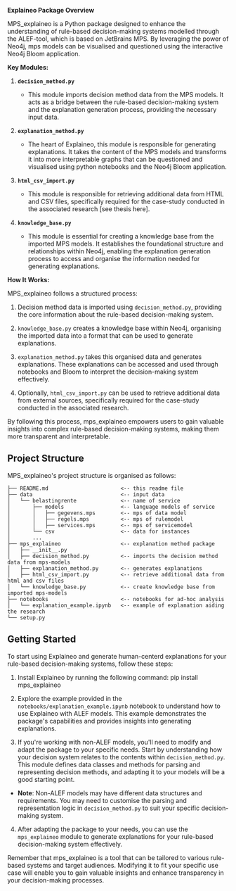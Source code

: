 **Explaineo Package Overview**

MPS_explaineo is a Python package designed to enhance the understanding of rule-based decision-making systems modelled through the ALEF-tool, which is based on JetBrains MPS. By leveraging the power of Neo4j, mps models can be visualised and questioned using the interactive Neo4j Bloom application.

**Key Modules:**
1. **`decision_method.py`**
   - This module imports decision method data from the MPS models. It acts as a bridge between the rule-based decision-making system and the explanation generation process, providing the necessary input data.

2. **`explanation_method.py`**
   - The heart of Explaineo, this module is responsible for generating explanations. It takes the content of the MPS models and transforms it into more interpretable graphs that can be questioned and visualised using python notebooks and the Neo4j Bloom application. 

3. **`html_csv_import.py`**
   - This module is responsible for retrieving additional data from HTML and CSV files, specifically required for the case-study conducted in the associated research [see thesis here].

4. **`knowledge_base.py`**
   - This module is essential for creating a knowledge base from the imported MPS models. It establishes the foundational structure and relationships within Neo4j, enabling the explanation generation process to access and organise the information needed for generating explanations.

**How It Works:**

MPS_explaineo follows a structured process:
1. Decision method data is imported using `decision_method.py`, providing the core information about the rule-based decision-making system.

2. `knowledge_base.py` creates a knowledge base within Neo4j, organising the imported data into a format that can be used to generate explanations.

3. `explanation_method.py` takes this organised data and generates explanations. These explanations can be accessed and used through notebooks and Bloom to interpret the decision-making system effectively.

4. Optionally, `html_csv_import.py` can be used to retrieve additional data from external sources, specifically required for the case-study conducted in the associated research. 

By following this process, mps_explaineo empowers users to gain valuable insights into complex rule-based decision-making systems, making them more transparent and interpretable.

## Project Structure

MPS_explaineo's project structure is organised as follows:

```
├── README.md                       <-- this readme file
├── data                            <-- input data
│   └── belastingrente              <-- name of service
│       ├── models                  <-- language models of service
│       │   ├── gegevens.mps        <-- mps of data model
│       │   ├── regels.mps          <-- mps of rulemodel
│       │   ├── services.mps        <-- mps of servicemodel
│       └── csv                     <-- data for instances
│       ...
├── mps_explaineo                   <-- explanation method package
│   ├── __init__.py                 
│   ├── decision_method.py          <-- imports the decision method data from mps-models
│   ├── explanation_method.py       <-- generates explanations
│   ├── html_csv_import.py          <-- retrieve additional data from html and csv files
│   └── knowledge_base.py           <-- create knowledge base from imported mps-models
├── notebooks                       <-- notebooks for ad-hoc analysis
│   └── explanation_example.ipynb   <-- example of explanation aiding the research
└── setup.py                        
```

## Getting Started

To start using Explaineo and generate human-centerd explanations for your rule-based decision-making systems, follow these steps:

1. Install Explaineo by running the following command: pip install mps_explaineo

2. Explore the example provided in the `notebooks/explanation_example.ipynb` notebook to understand how to use Explaineo with ALEF models. This example demonstrates the package's capabilities and provides insights into generating explanations.

3. If you're working with non-ALEF models, you'll need to modify and adapt the package to your specific needs. Start by understanding how your decision system relates to the contents within `decision_method.py`. This module defines data classes and methods for parsing and representing decision methods, and adapting it to your models will be a good starting point.

- **Note**: Non-ALEF models may have different data structures and requirements. You may need to customise the parsing and representation logic in `decision_method.py` to suit your specific decision-making system.

4. After adapting the package to your needs, you can use the `mps_explaineo` module to generate explanations for your rule-based decision-making system effectively.

Remember that mps_explaineo is a tool that can be tailored to various rule-based systems and target audiences. Modifying it to fit your specific use case will enable you to gain valuable insights and enhance transparency in your decision-making processes.


